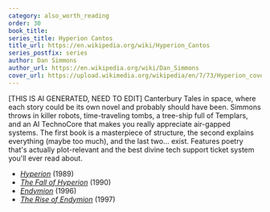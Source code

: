 ```yaml
---
category: also_worth_reading
order: 30
book_title:
series_title: Hyperion Cantos
title_url: https://en.wikipedia.org/wiki/Hyperion_Cantos
series_postfix: series
author: Dan Simmons
author_url: https://en.wikipedia.org/wiki/Dan_Simmons
cover_url: https://upload.wikimedia.org/wikipedia/en/7/73/Hyperion_cover.jpg
---
```

[THIS IS AI GENERATED, NEED TO EDIT] Canterbury Tales in space, where each story could be its own novel and probably should have been. Simmons throws in killer robots, time-traveling tombs, a tree-ship full of Templars, and an AI TechnoCore that makes you really appreciate air-gapped systems. The first book is a masterpiece of structure, the second explains everything (maybe too much), and the last two... exist. Features poetry that's actually plot-relevant and the best divine tech support ticket system you'll ever read about.
  - [*Hyperion*](https://en.wikipedia.org/wiki/Hyperion_(Simmons_novel)) (1989)
  - [*The Fall of Hyperion*](https://en.wikipedia.org/wiki/The_Fall_of_Hyperion_(novel)) (1990)
  - [*Endymion*](https://en.wikipedia.org/wiki/Endymion_(Simmons_novel)) (1996)
  - [*The Rise of Endymion*](https://en.wikipedia.org/wiki/The_Rise_of_Endymion) (1997)

